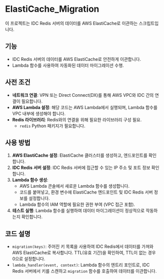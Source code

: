 # ElastiCache_Migration

이 프로젝트는 IDC Redis 서버의 데이터를 AWS ElastiCache로 이관하는 스크립트입니다. 

## 기능

- IDC Redis 서버의 데이터를 AWS ElastiCache로 안전하게 이관합니다.
- Lambda 함수를 사용하여 자동화된 데이터 마이그레이션 수행.

## 사전 조건

- **네트워크 연결**: VPN 또는 Direct Connect(DX)를 통해 AWS VPC와 IDC 간의 연결이 필요합니다.
- **AWS Lambda 설정**: 해당 코드는 AWS Lambda에서 실행되며, Lambda 함수를 VPC 내부에 생성해야 합니다.
- **Redis 라이브러리**: Redis와의 연결을 위해 필요한 라이브러리 구성 필요. 
  - `redis` Python 패키지가 필요합니다.

## 사용 방법

1. **AWS ElastiCache 설정**: ElastiCache 클러스터를 생성하고, 엔드포인트를 확인합니다.
2. **IDC Redis 서버 설정**: IDC Redis 서버에 접근할 수 있는 IP 주소 및 포트 정보 확인합니다.
3. **Lambda 함수 생성**:
   - AWS Lambda 콘솔에서 새로운 Lambda 함수를 생성합니다.
   - 코드를 붙여넣고, 환경 변수에 ElastiCache 엔드포인트 및 IDC Redis 서버 정보를 설정합니다.
   - Lambda 함수의 IAM 역할에 필요한 권한 부여 (VPC 접근 포함).
4. **테스트 실행**: Lambda 함수를 실행하여 데이터 마이그레이션이 정상적으로 작동하는지 확인합니다.

## 코드 설명

- `migration(keys)`: 주어진 키 목록을 사용하여 IDC Redis에서 데이터를 가져와 AWS ElastiCache로 복사합니다. TTL(유효 기간)을 확인하여, TTL이 없는 경우 0으로 설정합니다.
- `lambda_handler(event, context)`: Lambda 함수의 엔트리 포인트로, IDC Redis 서버에서 키를 스캔하고 `migration` 함수를 호출하여 데이터를 이관합니다.
